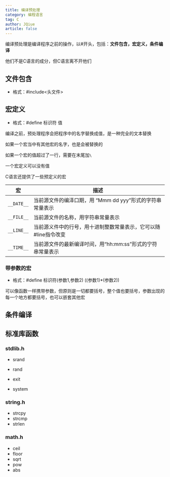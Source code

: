 ```yaml
---
title: 编译预处理
category: 编程语言
tag: C
author: JQiue
article: false
---
```


编译预处理是编译程序之前的操作，以#开头，包括：**文件包含，宏定义，条件编译**

他们不是C语言的成分，但C语言离不开他们

## 文件包含

+ 格式：#include<头文件>

## 宏定义

+ 格式：#define 标识符 值

编译之前，预处理程序会把程序中的名字替换成值，是一种完全的文本替换

如果一个宏当中有其他宏的名字，也是会被替换的

如果一个宏的值超过了一行，需要在末尾加`\`

一个宏定义可以没有值

C语言还提供了一些预定义的宏

宏|描述
---|---
`__DATE__`|当前源文件的编泽口期，用 “Mmm dd yyy”形式的字符串常量表示
`__FILE__`|当前源文件的名称，用字符串常量表示
`__LINE__`|当前源义件中的行号，用十进制整数常量表示，它可以随#line指令改变
`__TIME__`|当前源文件的最新编译吋间，用“hh:mm:ss”形式的宁符串常量表示

### 带参数的宏

+ 格式：#define 标识符(参数1,参数2) ((参数1)*(参数2))

可以像函数一样携带参数，但原则是一切都要括号，整个值也要括号，参数出现的每一个地方都要括号，也可以嵌套其他宏

## 条件编译

## 标准库函数

### stdlib.h

+ srand

+ rand

+ exit

+ system

### string.h

+ strcpy
+ strcmp
+ strlen

### math.h

+ ceil
+ floor
+ sqrt
+ pow
+ abs
